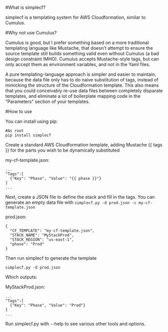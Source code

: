 #What is simplecf?

simplecf is a templating system for AWS Cloudformation, similar to Cumulus.

#Why not use Cumulus?

Cumulus is good, but I prefer something based on a more traditional templating language like Mustache, that doesn't attempt to ensure the source template still builds something valid even without Cumulus (a bad design constraint IMHO).  Cumulus accepts Mustache-style tags, but can only accept them as environment variables, and not in the Yaml files.

A pure templating-language approach is simpler and easier to maintain, because the data file only has to do naive substitution of tags, instead of mimicking the structure of the Cloudformation template.  This also means that you could conceivably re-use data files between completely disparate templates, and eliminate a lot of boilerplate mapping code in the "Parameters" section of your templates.

#How to use

You can install using pip:

```
#As root
pip install simplecf
```

Create a standard AWS Cloudformation template, adding Mustache {{ tags }} for the parts you wish to be dynamically substituted

my-cf-template.json:

```
...
"Tags":[
  {"Key": "Phase", "Value": "{{ phase }}"}
]
...
```
Next, create a JSON file to define the stack and fill in the tags.  You can generate an empty data file with `simplecf.py -d prod.json -c my-cf-template.json`

prod.json:

```
{
  "CF_TEMPLATE": "my-cf-template.json",
  "STACK_NAME": "MyStackProd",
  "STACK_REGION": "us-east-1",
  "phase": "Prod"
}
```

Then run simplecf to generate the template

`simplecf.py -d prod.json`

Which outputs:

MyStackProd.json:

```
...
"Tags":[
  {"Key": "Phase", "Value": "Prod"}
]
...
```

Run simplecf.py with --help to see various other tools and options.
